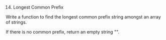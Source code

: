 14. Longest Common Prefix

Write a function to find the longest common prefix string amongst an array of strings.

If there is no common prefix, return an empty string "".
